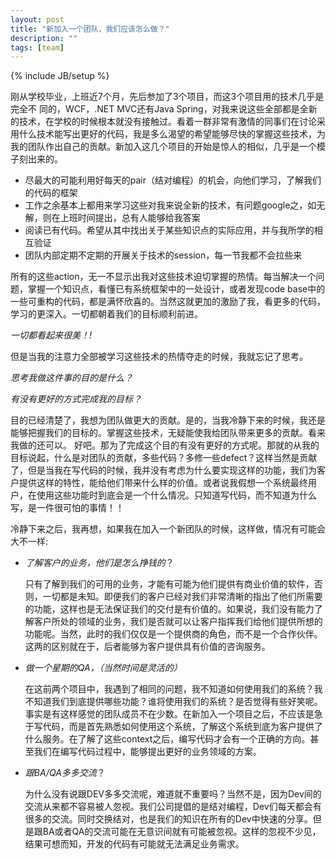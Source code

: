 ```yaml
---
layout: post
title: "新加入一个团队，我们应该怎么做？"
description: ""
tags: [team]
---
```

{% include JB/setup %}

刚从学校毕业，上班近7个月，先后参加了3个项目，而这3个项目用的技术几乎是完全不
同的，WCF，.NET MVC还有Java Spring，对我来说这些全部都是全新的技术，在学校的时候根本就没有接触过。看着一群非常有激情的同事们在讨论采用什么技术能写出更好的代码，我是多么渴望的希望能够尽快的掌握这些技术，为我的团队作出自己的贡献。新加入这几个项目的开始是惊人的相似，几乎是一个模子刻出来的。

> 
  * 尽最大的可能利用好每天的pair（结对编程）的机会，向他们学习，了解我们的代码的框架
  * 工作之余基本上都用来学习这些对我来说全新的技术，有问题google之，如无解，则在上班时间提出，总有人能够给我答案
  * 阅读已有代码。希望从其中找出关于某些知识点的实际应用，并与我所学的相互验证
  * 团队内部定期不定期的开展关于技术的session，每一节我都不会拉些来

所有的这些action，无一不显示出我对这些技术迫切掌握的热情。每当解决一个问题，掌握一个知识点，看懂已有系统框架中的一处设计，或者发现code base中的一些可重构的代码，都是满怀欣喜的。当然这就更加的激励了我，看更多的代码，学习的更深入。一切都朝着我们的目标顺利前进。

*一切都看起来很美！!*

但是当我的注意力全部被学习这些技术的热情夺走的时候，我就忘记了思考。

*思考我做这件事的目的是什么？*

*有没有更好的方式完成我的目标？*

目的已经清楚了，我想为团队做更大的贡献。是的，当我冷静下来的时候，我还是能够把握我们的目标的。掌握这些技术，无疑能使我给团队带来更多的贡献。看来我做的还可以。
好吧。那为了完成这个目的有没有更好的方式呢。那就的从我的目标说起，什么是对团队的贡献，多些代码？多修一些defect？这样当然是贡献了，但是当我在写代码的时候，我并没有考虑为什么要实现这样的功能，我们为客户提供这样的特性，能给他们带来什么样的价值。或者说我假想一个系统最终用户，在使用这些功能时到底会是一个什么情况。只知道写代码，而不知道为什么写，是一件很可怕的事情！！

冷静下来之后，我再想，如果我在加入一个新团队的时候，这样做，情况有可能会大不一样:

* _了解客户的业务，他们是怎么挣钱的_？

    只有了解到我们的可用的业务，才能有可能为他们提供有商业价值的软件，否则，一切都是未知。即便我们的客户已经对我们非常清晰的指出了他们所需要的功能，这样也是无法保证我们的交付是有价值的。如果说，我们没有能力了解客户所处的领域的业务，我们是否就可以让客户指挥我们给他们提供所想的功能呢。当然，此时的我们仅仅是一个提供商的角色，而不是一个合作伙伴。这两的区别就在于，后者能够为客户提供具有价值的咨询服务。

* _做一个星期的QA，（当然时间是灵活的）_

    在这前两个项目中，我遇到了相同的问题，我不知道如何使用我们的系统？我不知道我们到底提供哪些功能？谁将使用我们的系统？是否觉得有些好笑呢。事实是有这样感觉的团队成员不在少数。在新加入一个项目之后，不应该是急于写代码，而是首先熟悉如何使用这个系统，了解这个系统到底为客户提供了什么服务。在了解了这些context之后，编写代码才会有一个正确的方向。甚至我们在编写代码过程中，能够提出更好的业务领域的方案。

* _跟BA/QA多多交流_？

    为什么没有说跟DEV多多交流呢，难道就不重要吗？当然不是，因为Dev间的交流从来都不容易被人忽视。我们公司提倡的是结对编程，Dev们每天都会有很多的交流。同时交换结对，也是我们的知识在所有的Dev中快速的分享。但是跟BA或者QA的交流可能在无意识间就有可能被忽视。这样的忽视不少见，结果可想而知，开发的代码有可能就无法满足业务需求。